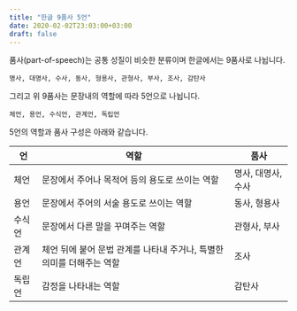 ```yaml
---
title: "한글 9품사 5언"
date: 2020-02-02T23:03:00+03:00
draft: false
---
```


품사(part-of-speech)는 공통 성질이 비슷한 분류이며 한글에서는 9품사로 나뉩니다.

```
명사, 대명사, 수사, 동사, 형용사, 관형사, 부사, 조사, 감탄사
```

 그리고 위 9품사는 문장내의 역할에 따라 5언으로 나뉩니다.

```
체언, 용언, 수식언, 관계언, 독립언
```

5언의 역할과 품사 구성은 아래와 같습니다.

| 언     | 역할                                                         | 품사               |
| ------ | ------------------------------------------------------------ | ------------------ |
| 체언   | 문장에서 주어나 목적어 등의 용도로 쓰이는 역할               | 명사, 대명사, 수사 |
| 용언   | 문장에서 주어의 서술 용도로 쓰이는 역할                      | 동사, 형용사       |
| 수식언 | 문장에서 다른 말을 꾸며주는 역할                             | 관형사, 부사       |
| 관계언 | 체언 뒤에 붙어  문법 관계를 나타내 주거나, 특별한 의미를 더해주는 역할 | 조사               |
| 독립언 | 감정을 나타내는 역할                                         | 감탄사             |

